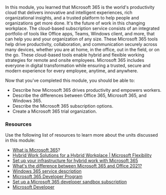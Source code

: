 In this module, you learned that Microsoft 365 is the world's productivity cloud that delivers innovative and intelligent experiences, rich organizational insights, and a trusted platform to help people and organizations get more done. It's the future of work in this changing workplace. The cloud-based subscription service consists of an integrated portfolio of tools like Office apps, Teams, Windows client, and more, that can help you and your organization of any size. These Microsoft 365 tools help drive productivity, collaboration, and communication securely across many devices, whether you are at home, in the office, out in the field, or on the go. These cloud-based tools enable hybrid and flexible working strategies for remote and onsite employees. Microsoft 365 includes everyone in digital transformation while ensuring a trusted, secure and modern experience for every employee, anytime, and anywhere.

Now that you’ve completed this module, you should be able to:

 -  Describe how Microsoft 365 drives productivity and empowers workers.
 -  Describe the differences between Office 365, Microsoft 365, and Windows 365.
 -  Describe the Microsoft 365 subscription options.
 -  Create a Microsoft 365 trial organization.

### Resources

Use the following list of resources to learn more about the units discussed in this module:

 -  [What is Microsoft 365](https://www.microsoft.com/microsoft-365/what-is-microsoft-365?azure-portal=true)?
 -  [Hybrid Work Solutions for a Hybrid Workplace \| Microsoft Flexibility](https://www.microsoft.com/flexibility/hybrid-work-solutions?azure-portal=true)
 -  [Set up your infrastructure for hybrid work with Microsoft 365](/microsoft-365/solutions/empower-people-to-work-remotely?azure-portal=true)
 -  [What's the difference between Microsoft 365 and Office 2021?](https://support.microsoft.com/office/what-s-the-difference-between-microsoft-365-and-office-2021-ed447ebf-6060-46f9-9e90-a239bd27eb96?azure-portal=true)
 -  [Windows 365 service description](/office365/servicedescriptions/windows-365-service-description/windows-365-service-description?azure-portal=true)
 -  [Microsoft 365 Developer Program](/office/developer-program/microsoft-365-developer-program?azure-portal=true)
 -  [Set up a Microsoft 365 developer sandbox subscription](/office/developer-program/microsoft-365-developer-program-get-started?azure-portal=true)
 -  [Microsoft Developer](https://developer.microsoft.com/?azure-portal=true)
